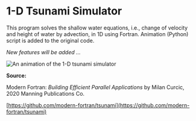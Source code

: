 # 1-D Tsunami Simulator

This program solves the shallow water equations, i.e., change of velocity and height of water by advection, in 1D using Fortran.
Animation (Python) script is added to the original code.

*New features will be added ...*

![An animation of the 1-D tsunami simulator](https://github.com/cctutum/Tsunami_1D/blob/main/tsunami.gif)

**Source:** 

Modern Fortran: *Building Efficient Parallel Applications*
by Milan Curcic, 2020 Manning Publications Co.

[https://github.com/modern-fortran/tsunami](https://github.com/modern-fortran/tsunami)
